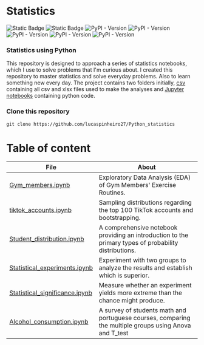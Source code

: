 # Statistics

![Static Badge](https://img.shields.io/badge/Python-blue?logo=Python&logoColor=grey)
![Static Badge](https://img.shields.io/badge/jupyter-orange?logo=jupyter&logoColor=grey)
![PyPI - Version](https://img.shields.io/pypi/v/pandas?logo=pandas&color=green)
![PyPI - Version](https://img.shields.io/pypi/v/numpy?logo=numpy&color=green)
![PyPI - Version](https://img.shields.io/pypi/v/scipy?logo=scipy&color=green)
![PyPI - Version](https://img.shields.io/pypi/v/seaborn?logo=seaborn&color=green)
![PyPI - Version](https://img.shields.io/pypi/v/matplotlib?logo=matplotlib&color=green)




### Statistics using Python

This repository is designed to approach a series of statistics notebooks, which I use to solve problems that I'm curious about. I created this repository to master statistics and solve everyday problems. Also to learn something new every day. The project contains two folders initially, [csv](csv) containing all csv and xlsx files used to make the analyses and [Jupyter notebooks](Jupyter_notebooks) containing python code.

### Clone this repository

```
git clone https://github.com/lucaspinheiro27/Python_statistics
```
# Table of content


| File                                                               | About                                                             |
|--------------------------------------------------------------------|-------------------------------------------------------------------|
| [Gym_members.ipynb](Jupyter_notebooks/Gym_members.ipynb)           | Exploratory Data Analysis (EDA) of Gym Members' Exercise Routines.|
| [tiktok_accounts.ipynb](Jupyter_notebooks/tiktok_accounts.ipynb)   | Sampling distributions regarding the top 100 TikTok accounts and bootstrapping.| 
| [Student_distribution.ipynb](Jupyter_notebooks/Student_distribution.ipynb) | A comprehensive notebook providing an introduction to the primary types of probability distributions.|
| [Statistical_experiments.ipynb](Jupyter_notebooks/Statistical_experiments.ipynb) | Experiment with two groups to analyze the results and establish which is superior.|
| [Statistical_significance.ipynb](Jupyter_notebooks/Statistical_significance.ipynb) | Measure whether an experiment yields more extreme than the chance might produce.|
| [Alcohol_consumption.ipynb](Jupyter_notebooks/Alcohol_consumption.)| A survey of students math and portuguese courses, comparing the multiple groups using Anova and T_test| 